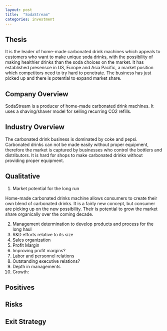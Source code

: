 ```yaml
---
layout: post
title:  "SodaStream"
categories: investment
---
```


## Thesis
It is the leader of home-made carbonated drink machines which appeals to customers who want to make unique soda drinks, with the possibility of making healthier
drinks than the soda choices on the market. It has established presensce in US, Europe and Asia Pacific, a market position which competitors need to try hard
to penetrate. The business has just picked up and there is potential to expand market share.  

## Company Overview

SodaStream is a producer of home-made carbonated drink machines. It uses a shaving/shaver model for selling recurring
CO2 refills.


## Industry Overview

The carbonated drink business is dominated by coke and pepsi. Carbonated drinks can not be made easily without proper equipment, therefore the market is captured by businesses
who control the bottlers and distributors. It is hard for shops to make carbonated drinks without providing proper equipment. 



## Qualitative

1. Market potential for the long run

Home-made carbonated drinks machine allows consumers to create their own blend of carbonated drinks. It is a fairly new concept, but consumer are picking up on the new possibility. 
Their is potential to grow the market share organically over the coming decade. 

2. Management determination to develop products and process for the long haul
3. R&D efforts relative to its size
4. Sales organization
5. Profit Margin
6. Improving profit margins?
7. Labor and personnel relations
8. Outstanding executive relations?
9.  Depth in managements
10. Growth:

## Positives

## Risks

## Exit Strategy